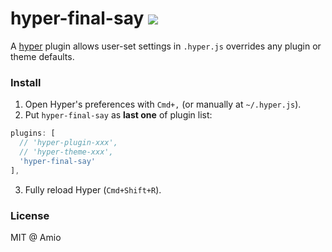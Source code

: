# hyper-final-say [![][npm-badge]][npm-link]

A [hyper](https://hyper.is) plugin allows user-set settings in `.hyper.js` overrides any plugin or theme defaults.

### Install

1. Open Hyper's preferences with `Cmd+,` (or manually at `~/.hyper.js`).
2. Put `hyper-final-say` as **last one** of plugin list:
  ```js
  plugins: [
    // 'hyper-plugin-xxx',
    // 'hyper-theme-xxx',
    'hyper-final-say'
  ],
  ```
3. Fully reload Hyper (`Cmd+Shift+R`).

### License

MIT @ Amio

[npm-badge]: https://img.shields.io/npm/v/hyper-final-say.svg?style=flat-square
[npm-link]:  https://www.npmjs.com/package/hyper-final-say
